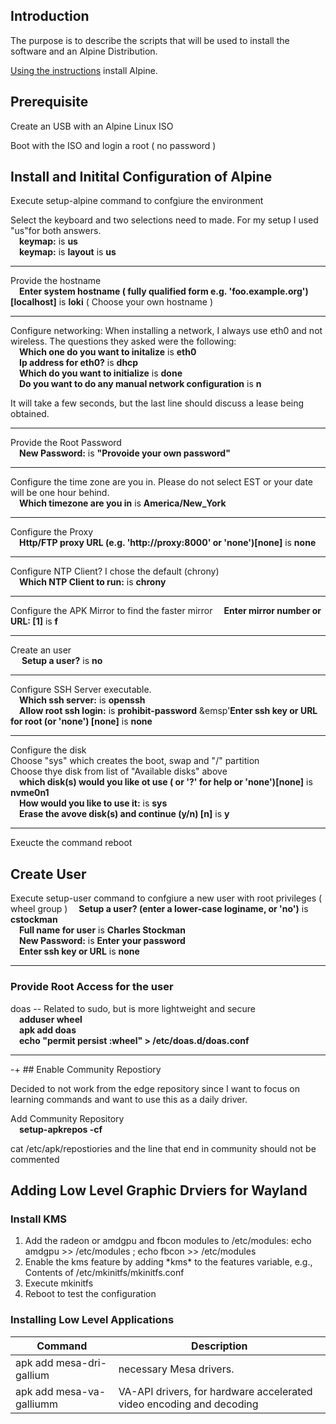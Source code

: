 ## Introduction
The purpose is to describe the scripts that will be used to install the software and an Alpine Distribution.

[Using the instructions](https://wiki.alpinelinux.org/wiki/Installation) install Alpine. 

## Prerequisite

Create an USB with an Alpine Linux ISO

Boot with the ISO and login a root ( no password )

## Install and Initital Configuration of Alpine

Execute setup-alpine command to confgiure the environment

Select the keyboard and two selections need to made.  For my setup I used "us"for both answers.<br> 
  &emsp;**keymap:** is **us**<br>
  &emsp;**keymap:** is **layout** is **us**
<hr>

Provide the hostname<br>
&emsp;**Enter system hostname ( fully qualified form e.g. 'foo.example.org')[localhost]** is **loki** ( Choose your own hostname )
<hr>

Configure networking: When installing a network, I always use eth0 and not wireless.  The questions they asked were the following:<br>
&emsp;**Which one do you want to initalize** is **eth0**<br>
&emsp;**Ip address for eth0?** is **dhcp**<br>
&emsp;**Which do you want to initialize** is **done**<br>
&emsp;**Do you want to do any manual network configuration** is **n**

It will take a few seconds, but the last line should discuss a lease being obtained.
<hr>

Provide the Root Password<br>
&emsp;**New Password:** is **&quot;Provoide your own password&quot;**
<hr>

Configure the time zone are you in.  Please do not select EST or your date will be one hour behind.<br>
&emsp;**Which timezone are you in** is **America/New_York**
<hr>

Configure the Proxy<br>
&emsp;**Http/FTP proxy URL (e.g. 'http://proxy:8000' or 'none')[none]** is **none**
<hr>

Configure NTP Client?  I chose the default (chrony)<br>
&emsp;**Which NTP Client to run:** is **chrony**
<hr>

Configure the APK Mirror to find the faster mirror
&emsp;**Enter mirror number or URL: [1]** is **f**
<hr>

Create an user<br>
&emsp; **Setup a user?** is **no**
<hr>

Configure SSH Server executable.<br>
&emsp;**Which ssh server:** is **openssh**<br>
&emsp;**Allow root ssh login:** is **prohibit-password**
&emsp'**Enter ssh key or URL for root (or 'none') [none]** is **none**
<hr>

Configure the disk<br> 
Choose "sys" which creates the boot, swap and "/" partition<br>
Choose thye disk from list of "Available disks" above<br>
&emsp;**which disk(s) would you like ot use ( or '?' for help or 'none')[none]** is **nvme0n1**<br>
&emsp;**How would you like to use it:** is **sys**<br>
&emsp;**Erase the avove disk(s) and continue (y/n) [n]** is **y**<br>
<hr>

Exeucte the command reboot

## Create User

Execute setup-user command to confgiure a new user with root privileges ( wheel group )
&emsp;**Setup a user? (enter a lower-case loginame, or 'no')** is **cstockman**<br/>
&emsp;**Full name for user** is **Charles Stockman**<br/>
&emsp;**New Password:** is **Enter your password**<br/>
&emsp;**Enter ssh key or URL** is **none**
<hr>

### Provide Root Access for the user
doas -- Related to sudo, but is more lightweight and secure<br/>
&emsp;**adduser <username> wheel<br/>** 
&emsp;**apk add doas<br/>** 
&emsp;**echo "permit persist :wheel" > /etc/doas.d/doas.conf**
<hr>
-+
## Enable Community Repostiory

Decided to not work from the edge repository since I want to focus on learning commands and want to use this as a daily driver.

Add Community Repository<br>
&emsp;**setup-apkrepos -cf**

cat /etc/apk/repostiories and the line that end in community should not be commented

## Adding Low Level Graphic Drviers for Wayland
### Install KMS
<ol>
  <li>Add the radeon or amdgpu and fbcon modules to /etc/modules: echo amdgpu >> /etc/modules ; echo fbcon >> /etc/modules</li>
  <li>Enable the kms feature by adding *kms* to the features variable, e.g., Contents of /etc/mkinitfs/mkinitfs.conf</li>
  <li>Execute mkinitfs</li>
  <li>Reboot to test the configuration</li>
</ol>

### Installing Low Level Applications
|Command|Description|
|-------|-----------|
|apk add mesa-dri-gallium | necessary Mesa drivers.|
|apk add mesa-va-galliumm | VA-API drivers, for hardware accelerated video encoding and decoding |
